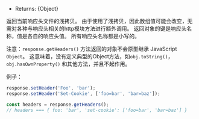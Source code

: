 <!-- YAML
added: v7.7.0
-->

* Returns: {Object}

返回当前响应头文件的浅拷贝。 由于使用了浅拷贝，因此数组值可能会改变，无需对各种与响应头相关的http模块方法进行额外调用。
返回对象的键是响应头名称，值是各自的响应头值。 所有响应头名称都是小写的。

注意：`response.getHeaders()` 方法返回的对象不会原型继承 JavaScript `Object`。 这意味着，没有定义典型的Object方法，如`obj.toString()`，`obj.hasOwnProperty()` 和其他方法，并且不起作用。


例子：

```js
response.setHeader('Foo', 'bar');
response.setHeader('Set-Cookie', ['foo=bar', 'bar=baz']);

const headers = response.getHeaders();
// headers === { foo: 'bar', 'set-cookie': ['foo=bar', 'bar=baz'] }
```

